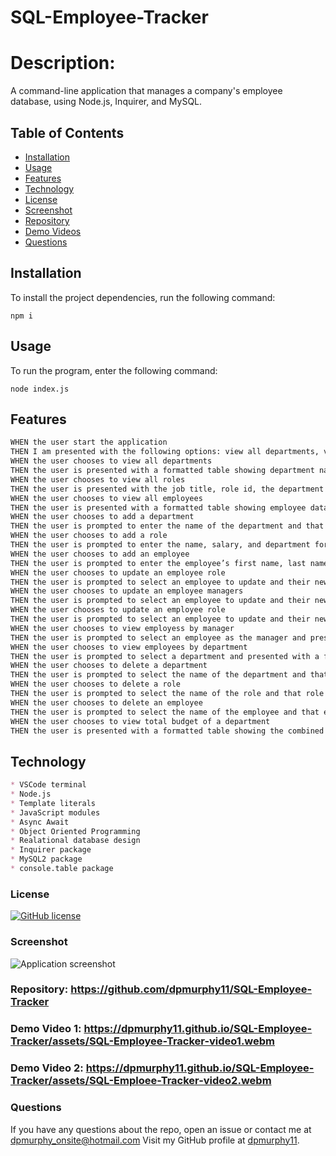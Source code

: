 # SQL-Employee-Tracker
# Description:
A command-line application that manages a company's employee database, using Node.js, Inquirer, and MySQL.
## Table of Contents
* [Installation](#installation)
* [Usage](#usage)
* [Features](#features)
* [Technology](#technology)
* [License](#license)
* [Screenshot](#screenshot)
* [Repository](#repository-httpsgithubcomdpmurphy11sql-employee-tracker)
* [Demo Videos](#demo-video-1-httpsdpmurphy11githubiosql-employee-trackerassetssql-employee-tracker-video1webm)
* [Questions](#questions)
## Installation
  To install the project dependencies, run the following command:
  ```
  npm i
  ```
## Usage
  To run the program, enter the following command:
  ```
  node index.js
  ```
## Features
```md
WHEN the user start the application
THEN I am presented with the following options: view all departments, view all roles, view all employees, add a department, add a role, add an employee, update an employee role, view employess by manager, view employees by department, delete departments, delete roles, delete employees, and view total budget of a department 
WHEN the user chooses to view all departments
THEN the user is presented with a formatted table showing department names and department ids
WHEN the user chooses to view all roles
THEN the user is presented with the job title, role id, the department that role belongs to, and the salary for that role
WHEN the user chooses to view all employees
THEN the user is presented with a formatted table showing employee data, including employee ids, first names, last names, job titles, departments, salaries, and managers that the employees report to
WHEN the user chooses to add a department
THEN the user is prompted to enter the name of the department and that department is added to the database
WHEN the user chooses to add a role
THEN the user is prompted to enter the name, salary, and department for the role and that role is added to the database
WHEN the user chooses to add an employee
THEN the user is prompted to enter the employee’s first name, last name, role, and manager, and that employee is added to the database
WHEN the user chooses to update an employee role
THEN the user is prompted to select an employee to update and their new role and this information is updated in the database 
WHEN the user chooses to update an employee managers
THEN the user is prompted to select an employee to update and their new manager and this information is updated in the database 
WHEN the user chooses to update an employee role
THEN the user is prompted to select an employee to update and their new role and this information is updated in the database 
WHEN the user chooses to view employess by manager
THEN the user is prompted to select an employee as the manager and presented with a formatted table showing employee data, including employee ids, first names, last names, job titles, departments, salaries of the emplyees that report to that manager
WHEN the user chooses to view employees by department
THEN the user is prompted to select a department and presented with a formatted table showing employee data, including employee ids, first names, last names, job titles, departments, salaries of the emplyees that are in that department
WHEN the user chooses to delete a department
THEN the user is prompted to select the name of the department and that department is deleted from the database
WHEN the user chooses to delete a role
THEN the user is prompted to select the name of the role and that role is deleted from the database
WHEN the user chooses to delete an employee
THEN the user is prompted to select the name of the employee and that employee is deleted from the database
WHEN the user chooses to view total budget of a department
THEN the user is presented with a formatted table showing the combined salaries of all employees in that department
```
## Technology
```md
* VSCode terminal
* Node.js
* Template literals
* JavaScript modules
* Async Await
* Object Oriented Programming
* Realational database design
* Inquirer package
* MySQL2 package
* console.table package
```
### License
[![GitHub license](https://img.shields.io/github/license/dpmurphy11/Team-Profile-Generator?style=plastic)](https://github.com/dpmurphy11/SQL-Employee-Tracker/blob/main/LICENSE)
### Screenshot
![Application screenshot]()
### Repository: <https://github.com/dpmurphy11/SQL-Employee-Tracker>
### Demo Video 1: <https://dpmurphy11.github.io/SQL-Employee-Tracker/assets/SQL-Employee-Tracker-video1.webm>
### Demo Video 2: <https://dpmurphy11.github.io/SQL-Employee-Tracker/assets/SQL-Emploee-Tracker-video2.webm>
### Questions
  If you have any questions about the repo, open an issue or contact me at dpmurphy_onsite@hotmail.com
  Visit my GitHub profile at [dpmurphy11](https://github.com/dpmurphy11/).